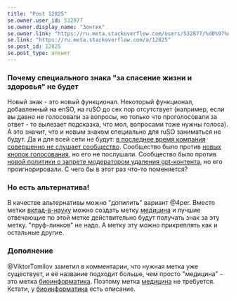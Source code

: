 ```yaml
---
title: "Post 12825"
se.owner.user_id: 532877
se.owner.display_name: "Зонтик"
se.owner.link: "https://ru.meta.stackoverflow.com/users/532877/%d0%97%d0%be%d0%bd%d1%82%d0%b8%d0%ba"
se.link: "https://ru.meta.stackoverflow.com/a/12825"
se.post_id: 12825
se.post_type: answer
---
```

<h3>Почему специального знака &quot;за спасение жизни и здоровья&quot; не будет</h3>
<p>Новый знак - это новый функционал. Некоторый функционал, добавленный на enSO, на ruSO до сех пор отсутствует (например, если вы давно не голосовали за вопросы, но только что проголосовали за ответ - то вылезает подсказка, что мол, вопросами тоже нужны голоса). А это значит, что и новым знаком специально для ruSO заниматься не будут. Да и для всей сети не будут: <a href="https://meta.stackexchange.com/questions/389811/">в последнее время компания совершенно не слушает сообщество</a>. Сообщество было против <a href="https://meta.stackexchange.com/questions/389359/">новых кнопок голосования</a>, но его не послушали. Сообщество было против <a href="https://meta.stackexchange.com/questions/389582/">новой политики о запрете модератором удаления gpt-контента</a>, но его проигнорировали. С чего бы в этот раз что-то поменяется?</p>
<h3>Но есть альтернатива!</h3>
<p>В качестве альтернативы можно &quot;допилить&quot; вариант @4per. Вместо метки <a href="https://ru.stackoverflow.com/questions/tagged/%d0%b2%d0%ba%d0%bb%d0%b0%d0%b4-%d0%b2-%d0%bd%d0%b0%d1%83%d0%ba%d1%83" class="post-tag" title="показать вопросы с меткой [вклад-в-науку]" aria-label="показать вопросы с меткой [вклад-в-науку]" rel="tag" aria-labelledby="tag-вклад-в-науку-tooltip-container">вклад-в-науку</a> можно создать метку <a href="https://ru.stackoverflow.com/questions/tagged/%d0%bc%d0%b5%d0%b4%d0%b8%d1%86%d0%b8%d0%bd%d0%b0" class="post-tag" title="показать вопросы с меткой [медицина]" aria-label="показать вопросы с меткой [медицина]" rel="tag" aria-labelledby="tag-медицина-tooltip-container">медицина</a> и лучшие отвечающие по этой метке действительно будут получать знак за эту метку. &quot;пруф-линков&quot; не надо. А метку эту можно прикреплять как и остальные другие.</p>
<h3>Дополнение</h3>
<p>@ViktorTomilov заметил в комментарии, что нужная метка уже существует, и её название подходит больше, чем просто &quot;медицина&quot; - это метка <a href="https://ru.stackoverflow.com/questions/tagged/%d0%b1%d0%b8%d0%be%d0%b8%d0%bd%d1%84%d0%be%d1%80%d0%bc%d0%b0%d1%82%d0%b8%d0%ba%d0%b0" class="post-tag" title="показать вопросы с меткой [биоинформатика]" aria-label="показать вопросы с меткой [биоинформатика]" rel="tag" aria-labelledby="tag-биоинформатика-tooltip-container">биоинформатика</a>. Поэтому метка <a href="https://ru.stackoverflow.com/questions/tagged/%d0%bc%d0%b5%d0%b4%d0%b8%d1%86%d0%b8%d0%bd%d0%b0" class="post-tag" title="показать вопросы с меткой [медицина]" aria-label="показать вопросы с меткой [медицина]" rel="tag" aria-labelledby="tag-медицина-tooltip-container">медицина</a> не требуется. Кстати, у <a href="https://ru.stackoverflow.com/questions/tagged/%d0%b1%d0%b8%d0%be%d0%b8%d0%bd%d1%84%d0%be%d1%80%d0%bc%d0%b0%d1%82%d0%b8%d0%ba%d0%b0" class="post-tag" title="показать вопросы с меткой [биоинформатика]" aria-label="показать вопросы с меткой [биоинформатика]" rel="tag" aria-labelledby="tag-биоинформатика-tooltip-container">биоинформатика</a> есть описание.</p>
